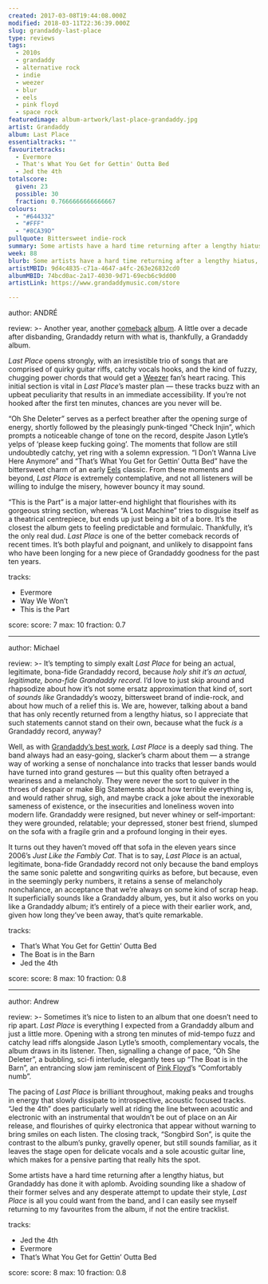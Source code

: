 ```yaml
---
created: 2017-03-08T19:44:08.000Z
modified: 2018-03-11T22:36:39.000Z
slug: grandaddy-last-place
type: reviews
tags:
  - 2010s
  - grandaddy
  - alternative rock
  - indie
  - weezer
  - blur
  - eels
  - pink floyd
  - space rock
featuredimage: album-artwork/last-place-grandaddy.jpg
artist: Grandaddy
album: Last Place
essentialtracks: ""
favouritetracks:
  - Evermore
  - That's What You Get for Gettin' Outta Bed
  - Jed the 4th
totalscore:
  given: 23
  possible: 30
  fraction: 0.7666666666666667
colours:
  - "#644332"
  - "#FFF"
  - "#8CA39D"
pullquote: Bittersweet indie-rock
summary: Some artists have a hard time returning after a lengthy hiatus, but Grandaddy has done it with aplomb. Avoiding sounding like a shadow of their former selves, Last Place is all you could want from the band.
week: 88
blurb: Some artists have a hard time returning after a lengthy hiatus, but Grandaddy has done it with aplomb. Last Place is all you could want from a comeback.
artistMBID: 9d4c4835-c71a-4647-a4fc-263e26832cd0
albumMBID: 74bcd0ac-2a17-4030-9d71-69ecb6c9dd00
artistLink: https://www.grandaddymusic.com/store

---
```


author: ANDRÉ

review: >-
  Another year, another [comeback](/reviews/a-tribe-called-quest-we-got-it-from-here-thank-you-4-your-service/) [album](/reviews/blur-the-magic-whip/). A little over a decade after disbanding, Grandaddy return with what is, thankfully, a Grandaddy album. 
  
  *Last Place* opens strongly, with an irresistible trio of songs that are comprised of quirky guitar riffs, catchy vocals hooks, and the kind of fuzzy, chugging power chords that would get a [Weezer](/reviews/weezer-the-blue-album/) fan’s heart racing. This initial section is vital in *Last Place*’s master plan — these tracks buzz with an upbeat peculiarity that results in an immediate accessibility. If you’re not hooked after the first ten minutes, chances are you never will be. 
  
  “Oh She Deleter” serves as a perfect breather after the opening surge of energy, shortly followed by the pleasingly punk-tinged “Check Injin”, which prompts a noticeable change of tone on the record, despite Jason Lytle’s yelps of ‘please keep fucking going’. The moments that follow are still undoubtedly catchy, yet ring with a solemn expression. “I Don’t Wanna Live Here Anymore” and “That’s What You Get for Gettin’ Outta Bed” have the bittersweet charm of an early [Eels](/reviews/eels-daisies-of-the-galaxy/) classic. From these moments and beyond, *Last Place* is extremely contemplative, and not all listeners will be willing to indulge the misery, however bouncy it may sound. 
  
  “This is the Part” is a major latter-end highlight that flourishes with its gorgeous string section, whereas “A Lost Machine” tries to disguise itself as a theatrical centrepiece, but ends up just being a bit of a bore. It’s the closest the album gets to feeling predictable and formulaic. Thankfully, it’s the only real dud. *Last Place* is one of the better comeback records of recent times. It’s both playful and poignant, and unlikely to disappoint fans who have been longing for a new piece of Grandaddy goodness for the past ten years.

tracks:
  - Evermore
  - ­Way We Won’t
  - ­This is the Part

score:
  score: 7
  max: 10
  fraction: 0.7

---
author: Michael

review: >-
  It’s tempting to simply exalt *Last Place* for being an actual, legitimate, bona-fide Grandaddy record, because *holy shit it’s an actual, legitimate, bona-fide Grandaddy record*. I’d love to just skip around and rhapsodize about how it’s not some ersatz approximation that kind of, sort of *sounds like* Grandaddy’s woozy, bittersweet brand of indie-rock, and about how much of a relief this is. We are, however, talking about a band that has only recently returned from a lengthy hiatus, so I appreciate that such statements cannot stand on their own, because what the fuck *is* a Grandaddy record, anyway? 
  
  Well, as with [Grandaddy’s best work](/reviews/grandaddy-the-sophtware-slump/), *Last Place* is a deeply sad thing. The band always had an easy-going, slacker’s charm about them — a strange way of working a sense of nonchalance into tracks that lesser bands would have turned into grand gestures — but this quality often betrayed a weariness and a melancholy. They were never the sort to quiver in the throes of despair or make Big Statements about how terrible everything is, and would rather shrug, sigh, and maybe crack a joke about the inexorable sameness of existence, or the insecurities and loneliness woven into modern life. Grandaddy were resigned, but never whiney or self-important: they were grounded, relatable; your depressed, stoner best friend, slumped on the sofa with a fragile grin and a profound longing in their eyes. 
  
  It turns out they haven’t moved off that sofa in the eleven years since 2006’s *Just Like the Fambly Cat*. That is to say, *Last Place* is an actual, legitimate, bona-fide Grandaddy record not only because the band employs the same sonic palette and songwriting quirks as before, but because, even in the seemingly perky numbers, it retains a sense of melancholy nonchalance, an acceptance that we’re always on some kind of scrap heap. It superficially sounds like a Grandaddy album, yes, but it also works on you like a Grandaddy album; it’s entirely of a piece with their earlier work, and, given how long they’ve been away, that’s quite remarkable.

tracks:
  - That’s What You Get for Gettin’ Outta Bed
  - ­The Boat is in the Barn
  - ­Jed the 4th

score:
  score: 8
  max: 10
  fraction: 0.8

---
author: Andrew

review: >-
  Sometimes it’s nice to listen to an album that one doesn’t need to rip apart. *Last Place* is everything I expected from a Grandaddy album and just a little more. Opening with a strong ten minutes of mid-tempo fuzz and catchy lead riffs alongside Jason Lytle’s smooth, complementary vocals, the album draws in its listener. Then, signalling a change of pace, “Oh She Deleter”, a bubbling, sci-fi interlude, elegantly tees up “The Boat is in the Barn”, an entrancing slow jam reminiscent of [Pink Floyd](/reviews/pink-floyd-the-dark-side-of-the-moon/)’s “Comfortably numb”. 
  
  The pacing of *Last Place* is brilliant throughout, making peaks and troughs in energy that slowly dissipate to introspective, acoustic focused tracks. “Jed the 4th” does particularly well at riding the line between acoustic and electronic with an instrumental that wouldn’t be out of place on an Air release, and flourishes of quirky electronica that appear without warning to bring smiles on each listen. The closing track, “Songbird Son”, is quite the contrast to the album’s punky, gravelly opener, but still sounds familiar, as it leaves the stage open for delicate vocals and a sole acoustic guitar line, which makes for a pensive parting that really hits the spot. 
  
  Some artists have a hard time returning after a lengthy hiatus, but Grandaddy has done it with aplomb. Avoiding sounding like a shadow of their former selves and any desperate attempt to update their style, *Last Place* is all you could want from the band, and I can easily see myself returning to my favourites from the album, if not the entire tracklist.

tracks:
  - Jed the 4th
  - ­Evermore
  - ­That’s What You Get for Gettin’ Outta Bed
  
score:
  score: 8
  max: 10
  fraction: 0.8
